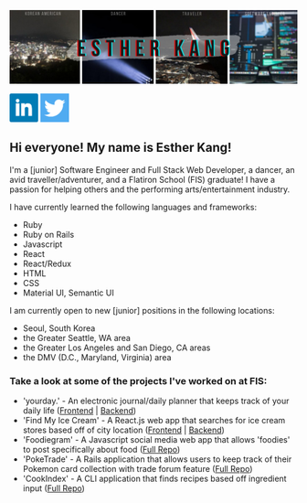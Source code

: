 ![ekang personal graphic banner](https://github.com/estherkang14/estherkang14/blob/main/pictures/githubheader.png)


<!--
add info - linkedin, github, twitter
introduction + summary
flatiron mod1-5 projects + videos
-->
<a href="https://linkedin.com/in/esther-kang/"><img src="https://github.com/estherkang14/estherkang14/blob/main/pictures/linkedin.png" width=50 height=50></a> <a href="https://twitter.com/estherk_code"><img src="https://github.com/estherkang14/estherkang14/blob/main/pictures/twitter.png" width=50 height=50></a>

<h2>Hi everyone! My name is Esther Kang!</h2>
<p>I'm a [junior] Software Engineer and Full Stack Web Developer, a dancer, an avid traveller/adventurer, and a Flatiron School (FIS) graduate! I have a passion for helping others and the performing arts/entertainment industry.
  
I have currently learned the following languages and frameworks:
  - Ruby
  - Ruby on Rails
  - Javascript
  - React
  - React/Redux
  - HTML
  - CSS
  - Material UI, Semantic UI

I am currently open to new [junior] positions in the following locations:
  - Seoul, South Korea
  - the Greater Seattle, WA area 
  - the Greater Los Angeles and San Diego, CA areas
  - the DMV (D.C., Maryland, Virginia) area
</p>

<h3>Take a look at some of the projects I've worked on at FIS:</h3>
<p>
  
  - 'yourday.' - An electronic journal/daily planner that keeps track of your daily life (<a href="https://github.com/estherkang14/mod5-proj-frontend">Frontend</a> | <a href="https://github.com/estherkang14/mod5-proj-backend">Backend</a>)
  - 'Find My Ice Cream' - A React.js web app that searches for ice cream stores based off of city location (<a href="https://github.com/estherkang14/ice-cream-app-frontend">Frontend</a> | <a href="https://github.com/mjester93/ice-cream-app-backend">Backend</a>)
  - 'Foodiegram' - A Javascript social media web app that allows 'foodies' to post specifically about food (<a href="https://github.com/estherkang14/FoodieGramFE">Full Repo</a>)
  - 'PokeTrade' - A Rails application that allows users to keep track of their Pokemon card collection with trade forum
feature (<a href="https://github.com/estherkang14/poketrade">Full Repo</a>)
  - 'CookIndex' - A CLI application that finds recipes based off ingredient input (<a href="https://github.com/DevDave0/Cookindex">Full Repo</a>)
</p>


